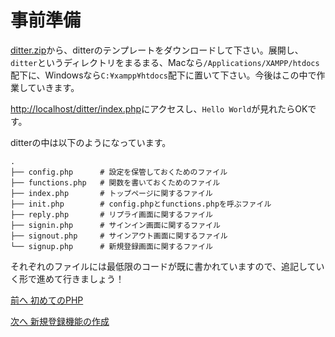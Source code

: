 # 事前準備

[ditter.zip](./ditter.zip?raw=true)から、ditterのテンプレートをダウンロードして下さい。展開し、`ditter`というディレクトリをまるまる、Macなら`/Applications/XAMPP/htdocs`配下に、Windowsなら`C:¥xampp¥htdocs`配下に置いて下さい。今後はこの中で作業していきます。

<a href="http://localhost/ditter/index.php" target="_blank">http://localhost/ditter/index.php</a>にアクセスし、`Hello World`が見れたらOKです。

ditterの中は以下のようになっています。

```
.
├── config.php      # 設定を保管しておくためのファイル
├── functions.php   # 関数を書いておくためのファイル
├── index.php       # トップページに関するファイル
├── init.php        # config.phpとfunctions.phpを呼ぶファイル 
├── reply.php       # リプライ画面に関するファイル
├── signin.php      # サインイン画面に関するファイル
├── signout.php     # サインアウト画面に関するファイル
└── signup.php      # 新規登録画面に関するファイル
```

それぞれのファイルには最低限のコードが既に書かれていますので、追記していく形で進めて行きましょう！
 
[前へ 初めてのPHP](../../autumn/helloworld/php.md)
 
[次へ 新規登録機能の作成](../../autumn/signup/signup.md)
